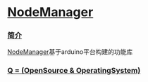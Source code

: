 ﻿# [NodeManager](https://github.com/OS-Q/D045)

### [简介](https://github.com/OS-Q/D045/wiki)

[NodeManager](https://github.com/OS-Q/D045)基于arduino平台构建的功能库

### [Q = (OpenSource & OperatingSystem) ](http://www.OS-Q.com)

